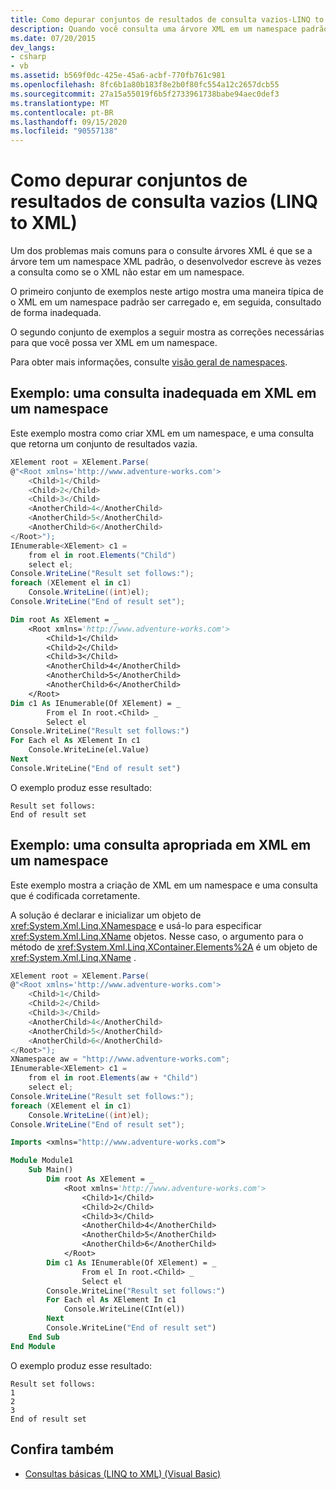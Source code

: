 ```yaml
---
title: Como depurar conjuntos de resultados de consulta vazios-LINQ to XML
description: Quando você consulta uma árvore XML em um namespace padrão, evite o erro comum de consultar como se o XML não estivesse em um namespace.
ms.date: 07/20/2015
dev_langs:
- csharp
- vb
ms.assetid: b569f0dc-425e-45a6-acbf-770fb761c981
ms.openlocfilehash: 8fc6b1a80b183f8e2b0f80fc554a12c2657dcb55
ms.sourcegitcommit: 27a15a55019f6b5f2733961738babe94aec0def3
ms.translationtype: MT
ms.contentlocale: pt-BR
ms.lasthandoff: 09/15/2020
ms.locfileid: "90557138"
---
```

# <a name="how-to-debug-empty-query-results-sets-linq-to-xml"></a>Como depurar conjuntos de resultados de consulta vazios (LINQ to XML)

Um dos problemas mais comuns para o consulte árvores XML é que se a árvore tem um namespace XML padrão, o desenvolvedor escreve às vezes a consulta como se o XML não estar em um namespace.

O primeiro conjunto de exemplos neste artigo mostra uma maneira típica de o XML em um namespace padrão ser carregado e, em seguida, consultado de forma inadequada.

O segundo conjunto de exemplos a seguir mostra as correções necessárias para que você possa ver XML em um namespace.

Para obter mais informações, consulte [visão geral de namespaces](namespaces-overview.md).

## <a name="example-an-improper-query-on-xml-in-a-namespace"></a>Exemplo: uma consulta inadequada em XML em um namespace

Este exemplo mostra como criar XML em um namespace, e uma consulta que retorna um conjunto de resultados vazia.

```csharp
XElement root = XElement.Parse(
@"<Root xmlns='http://www.adventure-works.com'>
    <Child>1</Child>
    <Child>2</Child>
    <Child>3</Child>
    <AnotherChild>4</AnotherChild>
    <AnotherChild>5</AnotherChild>
    <AnotherChild>6</AnotherChild>
</Root>");
IEnumerable<XElement> c1 =
    from el in root.Elements("Child")
    select el;
Console.WriteLine("Result set follows:");
foreach (XElement el in c1)
    Console.WriteLine((int)el);
Console.WriteLine("End of result set");
```

```vb
Dim root As XElement = _
    <Root xmlns='http://www.adventure-works.com'>
        <Child>1</Child>
        <Child>2</Child>
        <Child>3</Child>
        <AnotherChild>4</AnotherChild>
        <AnotherChild>5</AnotherChild>
        <AnotherChild>6</AnotherChild>
    </Root>
Dim c1 As IEnumerable(Of XElement) = _
        From el In root.<Child> _
        Select el
Console.WriteLine("Result set follows:")
For Each el As XElement In c1
    Console.WriteLine(el.Value)
Next
Console.WriteLine("End of result set")
```

O exemplo produz esse resultado:

```output
Result set follows:
End of result set
```

## <a name="example-a-proper-query-on-xml-in-a-namespace"></a>Exemplo: uma consulta apropriada em XML em um namespace

Este exemplo mostra a criação de XML em um namespace e uma consulta que é codificada corretamente.

A solução é declarar e inicializar um objeto de <xref:System.Xml.Linq.XNamespace> e usá-lo para especificar <xref:System.Xml.Linq.XName> objetos. Nesse caso, o argumento para o método de <xref:System.Xml.Linq.XContainer.Elements%2A> é um objeto de <xref:System.Xml.Linq.XName> .

```csharp
XElement root = XElement.Parse(
@"<Root xmlns='http://www.adventure-works.com'>
    <Child>1</Child>
    <Child>2</Child>
    <Child>3</Child>
    <AnotherChild>4</AnotherChild>
    <AnotherChild>5</AnotherChild>
    <AnotherChild>6</AnotherChild>
</Root>");
XNamespace aw = "http://www.adventure-works.com";
IEnumerable<XElement> c1 =
    from el in root.Elements(aw + "Child")
    select el;
Console.WriteLine("Result set follows:");
foreach (XElement el in c1)
    Console.WriteLine((int)el);
Console.WriteLine("End of result set");
```

```vb
Imports <xmlns="http://www.adventure-works.com">

Module Module1
    Sub Main()
        Dim root As XElement = _
            <Root xmlns='http://www.adventure-works.com'>
                <Child>1</Child>
                <Child>2</Child>
                <Child>3</Child>
                <AnotherChild>4</AnotherChild>
                <AnotherChild>5</AnotherChild>
                <AnotherChild>6</AnotherChild>
            </Root>
        Dim c1 As IEnumerable(Of XElement) = _
                From el In root.<Child> _
                Select el
        Console.WriteLine("Result set follows:")
        For Each el As XElement In c1
            Console.WriteLine(CInt(el))
        Next
        Console.WriteLine("End of result set")
    End Sub
End Module
```

O exemplo produz esse resultado:

```output
Result set follows:
1
2
3
End of result set
```

## <a name="see-also"></a>Confira também

- [Consultas básicas (LINQ to XML) (Visual Basic)](./find-element-specific-attribute.md)
